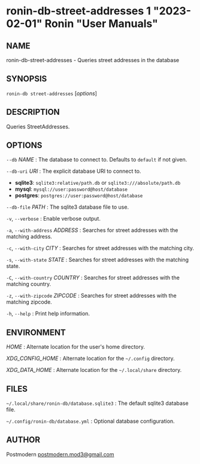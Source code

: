 # ronin-db-street-addresses 1 "2023-02-01" Ronin "User Manuals"

## NAME

ronin-db-street-addresses - Queries street addresses in the database

## SYNOPSIS

`ronin-db street-addresses` [*options*]

## DESCRIPTION

Queries StreetAddresses.

## OPTIONS

`--db` *NAME*
: The database to connect to. Defaults to `default` if not given.

`--db-uri` *URI*
: The explicit database URI to connect to.

  * **sqlite3**: `sqlite3:relative/path.db` or `sqlite3:///absolute/path.db`
  * **mysql**: `mysql://user:password@host/database`
  * **postgres**: `postgres://user:password@host/database`

`--db-file` *PATH*
: The sqlite3 database file to use.

`-v`, `--verbose`
: Enable verbose output.

`-a`, `--with-address` *ADDRESS*
: Searches for street addresses with the matching address.

`-c`, `--with-city` *CITY*
: Searches for street addresses with the matching city.

`-s`, `--with-state` *STATE*
: Searches for street addresses with the matching state.

`-C`, `--with-country` *COUNTRY*
: Searches for street addresses with the matching country.

`-z`, `--with-zipcode` *ZIPCODE*
: Searches for street addresses with the matching zipcode.

`-h`, `--help`
: Print help information.

## ENVIRONMENT

*HOME*
: Alternate location for the user's home directory.

*XDG_CONFIG_HOME*
: Alternate location for the `~/.config` directory.

*XDG_DATA_HOME*
: Alternate location for the `~/.local/share` directory.

## FILES

`~/.local/share/ronin-db/database.sqlite3`
: The default sqlite3 database file.

`~/.config/ronin-db/database.yml`
: Optional database configuration.

## AUTHOR

Postmodern <postmodern.mod3@gmail.com>

